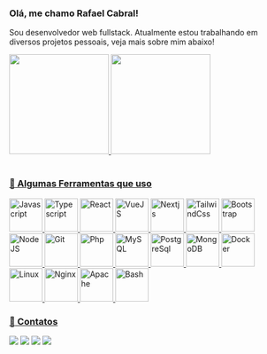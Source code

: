 ### Olá, me chamo Rafael Cabral!
Sou desenvolvedor web fullstack. Atualmente estou trabalhando em diversos
projetos pessoais, veja mais sobre mim abaixo!


<link rel="stylesheet" href="https://cdn.jsdelivr.net/gh/devicons/devicon@v2.15.1/devicon.min.css">

<div>
<a href="https://github.com/RafaelCabral26">
<img loading="lazy" height="180em" src="https://github-readme-stats.vercel.app/api?username=RafaelCabral26&show_icons=true&hide=contribs,issues&locale=pt-br"/>
<img loading="lazy" height="180em" src="https://github-readme-stats.vercel.app/api/top-langs/?username=RafaelCabral26&locale=pt-br&langs_count=10&layout=compact"/>
</div>
<br/>
  
### :rocket: Algumas Ferramentas que uso
<div>
<img loading="lazy" title="Javascript" height="60em" src="https://cdn.jsdelivr.net/gh/devicons/devicon/icons/javascript/javascript-original.svg" />
<img loading="lazy" title="Typescript" height="60em" src="https://cdn.jsdelivr.net/gh/devicons/devicon/icons/typescript/typescript-original.svg" />
<img loading="lazy" title="React" height="60em" src="https://cdn.jsdelivr.net/gh/devicons/devicon/icons/react/react-original.svg" />
  <img loading="lazy" title="VueJS" height="60em" src="https://cdn.jsdelivr.net/gh/devicons/devicon/icons/vuejs/vuejs-original.svg" />
  <img loading="lazy" title="Nextjs" height="60em" src="https://cdn.jsdelivr.net/gh/devicons/devicon/icons/nextjs/nextjs-original.svg" />
  <img loading="lazy" title="TailwindCss" height="60em" src="https://cdn.jsdelivr.net/gh/devicons/devicon/icons/tailwindcss/tailwindcss-plain.svg" />
  <img loading="lazy" title="Bootstrap" height="60em" src="https://cdn.jsdelivr.net/gh/devicons/devicon/icons/bootstrap/bootstrap-original.svg" />
  <br/>
  <img loading="lazy" title="NodeJS" height="60em" src="https://cdn.jsdelivr.net/gh/devicons/devicon/icons/nodejs/nodejs-original.svg" />
  <img loading="lazy" title="Git" height="60em" src="https://cdn.jsdelivr.net/gh/devicons/devicon/icons/git/git-original.svg" />
  <img loading="lazy" title="Php" height="60em" src="https://cdn.jsdelivr.net/gh/devicons/devicon/icons/php/php-original.svg" />
  <img loading="lazy" title="MySQL" height="60em" src="https://cdn.jsdelivr.net/gh/devicons/devicon/icons/mysql/mysql-original.svg" />
  <img loading="lazy" title="PostgreSql" height="60em" src="https://cdn.jsdelivr.net/gh/devicons/devicon/icons/postgresql/postgresql-original.svg" />
  <img loading="lazy" title="MongoDB" height="60em" src="https://cdn.jsdelivr.net/gh/devicons/devicon/icons/mongodb/mongodb-original.svg" />
  <img loading="lazy" title="Docker" height="60em" src="https://cdn.jsdelivr.net/gh/devicons/devicon/icons/docker/docker-original.svg" />
  <br/>
   <img loading="lazy" title="Linux" height="60em" src="https://cdn.jsdelivr.net/gh/devicons/devicon/icons/linux/linux-original.svg" />
  <img loading="lazy" title="Nginx" height="60em" src="https://cdn.jsdelivr.net/gh/devicons/devicon/icons/nginx/nginx-original.svg" />
  <img loading="lazy" title="Apache" height="60em" src="https://cdn.jsdelivr.net/gh/devicons/devicon/icons/apache/apache-original.svg" />
  <img loading="lazy" title="Bash" height="60em" src="https://cdn.jsdelivr.net/gh/devicons/devicon/icons/bash/bash-plain.svg" />
</div>

### :email: Contatos
<div>
<a href="https://instagram.com/seu-usuário-instagram-aqui__" target="_blank"><img loading="lazy" src="https://img.shields.io/badge/-Instagram-%23E4405F?style=for-the-badge&logo=instagram&logoColor=white" target="_blank"></a>
<a href="https://www.twitch.tv/seu-usuário-aqui" target="_blank"><img loading="lazy" src="https://img.shields.io/badge/Twitch-9146FF?style=for-the-badge&logo=twitch&logoColor=white" target="_blank"></a>
<a href = "mailto:contato@seu-usuário-aqui"><img loading="lazy" src="https://img.shields.io/badge/Gmail-D14836?style=for-the-badge&logo=gmail&logoColor=white" target="_blank"></a>
<a href="https://www.linkedin.com/in/seu-usuário-linkedln-aqui" target="_blank"><img loading="lazy" src="https://img.shields.io/badge/-LinkedIn-%230077B5?style=for-the-badge&logo=linkedin&logoColor=white" target="_blank"></a>   
</div>
